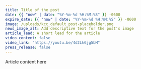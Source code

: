```yaml
---
title: Title of the post
date: {{ "now" | date: "%Y-%m-%d %H:%M:%S" }} -0600
expire_date: {{ "now" | date: "%Y-%m-%d %H:%M:%S" }} -0600
image: /uploads/kcc_default_post-placeholder.png
news_image_alt: Add descriptive text for the post's image
article_lead: A short lead for the article
video_content: false
video_link: "https://youtu.be/4d2LkGjg5bM"
press_release: false
---
```


Article content here